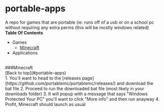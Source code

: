 # portable-apps
A repo for games that are portable (ie: runs off of a usb or on a school pc without requiring any extra perms (this will be mostly windows related)
<br>
**Table Of Contents**
- Games
  - [Minecraft](#Minecraft)
- Applications
<br>
###Minecraft
<br>
[Back to top](#portable-apps)
<br>
1. You'll want to head to the [releases page](https://github.com/portablemc/portablemc/releases/) and download the bat file
2. Proceed to run the downloaded bat file (most likely in your downloads folder)
3. It will popup with a message that says "Windows Protected Your PC" you'll want to click "More info" and then run anayway
4. Profit, Minecraft should launch as usual
